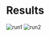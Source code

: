 # Results
![run1](https://cdn.discordapp.com/attachments/781689620882128927/1104219092904316998/image.png)
![run2](https://cdn.discordapp.com/attachments/781689620882128927/1104220063533375508/image.png)
